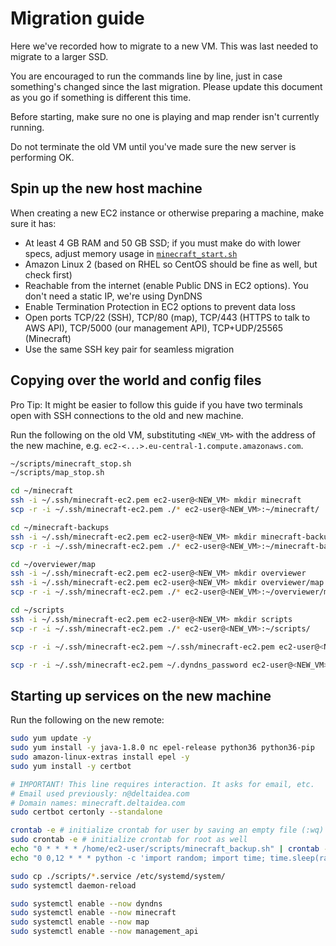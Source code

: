 # Migration guide

Here we've recorded how to migrate to a new VM. This was last needed to migrate to a larger SSD.

You are encouraged to run the commands line by line, just in case something's changed since the last migration.
Please update this document as you go if something is different this time.

Before starting, make sure no one is playing and map render isn't currently running.

Do not terminate the old VM until you've made sure the new server is performing OK.

## Spin up the new host machine

When creating a new EC2 instance or otherwise preparing a machine, make sure it has:

- At least 4 GB RAM and 50 GB SSD; if you must make do with lower specs, adjust memory usage in [`minecraft_start.sh`](minecraft_start.sh)
- Amazon Linux 2 (based on RHEL so CentOS should be fine as well, but check first)
- Reachable from the internet (enable Public DNS in EC2 options). You don't need a static IP, we're using DynDNS
- Enable Termination Protection in EC2 options to prevent data loss
- Open ports TCP/22 (SSH), TCP/80 (map), TCP/443 (HTTPS to talk to AWS API), TCP/5000 (our management API), TCP+UDP/25565 (Minecraft)
- Use the same SSH key pair for seamless migration

## Copying over the world and config files

Pro Tip: It might be easier to follow this guide if you have two terminals open with SSH connections to the old and new machine.

Run the following on the old VM, substituting `<NEW_VM>` with the address of the new machine, e.g. `ec2-<...>.eu-central-1.compute.amazonaws.com`.

```sh
~/scripts/minecraft_stop.sh
~/scripts/map_stop.sh

cd ~/minecraft
ssh -i ~/.ssh/minecraft-ec2.pem ec2-user@<NEW_VM> mkdir minecraft
scp -r -i ~/.ssh/minecraft-ec2.pem ./* ec2-user@<NEW_VM>:~/minecraft/

cd ~/minecraft-backups
ssh -i ~/.ssh/minecraft-ec2.pem ec2-user@<NEW_VM> mkdir minecraft-backups
scp -r -i ~/.ssh/minecraft-ec2.pem ./* ec2-user@<NEW_VM>:~/minecraft-backups/

cd ~/overviewer/map
ssh -i ~/.ssh/minecraft-ec2.pem ec2-user@<NEW_VM> mkdir overviewer
ssh -i ~/.ssh/minecraft-ec2.pem ec2-user@<NEW_VM> mkdir overviewer/map
scp -r -i ~/.ssh/minecraft-ec2.pem ./* ec2-user@<NEW_VM>:~/overviewer/map/

cd ~/scripts
ssh -i ~/.ssh/minecraft-ec2.pem ec2-user@<NEW_VM> mkdir scripts
scp -r -i ~/.ssh/minecraft-ec2.pem ./* ec2-user@<NEW_VM>:~/scripts/

scp -r -i ~/.ssh/minecraft-ec2.pem ~/.ssh/minecraft-ec2.pem ec2-user@<NEW_VM>:~/.ssh/

scp -r -i ~/.ssh/minecraft-ec2.pem ~/.dyndns_password ec2-user@<NEW_VM>:~/
```

## Starting up services on the new machine

Run the following on the new remote:

```sh
sudo yum update -y
sudo yum install -y java-1.8.0 nc epel-release python36 python36-pip
sudo amazon-linux-extras install epel -y
sudo yum install -y certbot

# IMPORTANT! This line requires interaction. It asks for email, etc.
# Email used previously: n@deltaidea.com
# Domain names: minecraft.deltaidea.com
sudo certbot certonly --standalone

crontab -e # initialize crontab for user by saving an empty file (:wq)
sudo crontab -e # initialize crontab for root as well
echo "0 * * * * /home/ec2-user/scripts/minecraft_backup.sh" | crontab -
echo "0 0,12 * * * python -c 'import random; import time; time.sleep(random.random() * 3600)' && certbot renew" | sudo crontab -

sudo cp ./scripts/*.service /etc/systemd/system/
sudo systemctl daemon-reload

sudo systemctl enable --now dyndns
sudo systemctl enable --now minecraft
sudo systemctl enable --now map
sudo systemctl enable --now management_api
```
